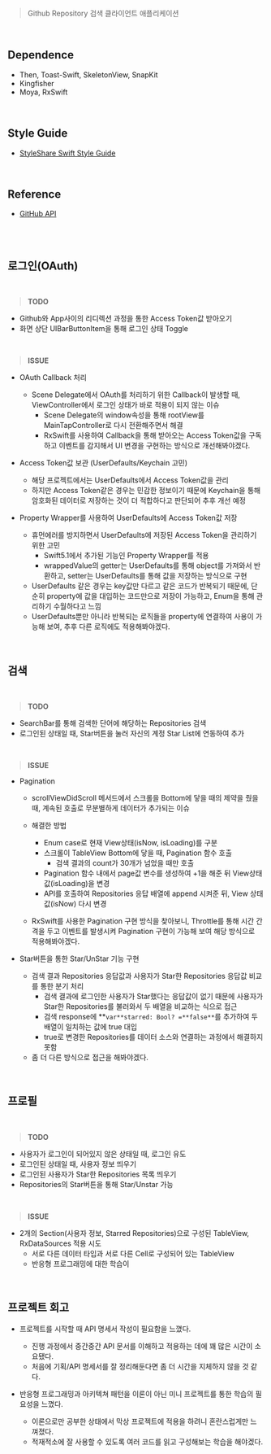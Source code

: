 <br>


> Github Repository 검색 클라이언트 애플리케이션
> 

<br>

## D**ependence**



- Then, Toast-Swift, SkeletonView, SnapKit
- Kingfisher
- Moya, RxSwift

<br>


## ****Style Guide****



- [StyleShare Swift Style Guide](https://github.com/StyleShare/swift-style-guide)

<br>


## ****Reference****


- [GitHub API](https://developer.github.com/v3/)


<br>
<br>


## 로그인(OAuth)



<br>

> **TODO**

- Github와 App사이의 리디렉션 과정을 통한 Access Token값 받아오기
- 화면 상단 UIBarButtonItem을 통해 로그인 상태 Toggle

<br>

> **ISSUE**

- OAuth Callback 처리
    - Scene Delegate에서 OAuth를 처리하기 위한 Callback이 발생할 때, ViewController에서 로그인 상태가 바로 적용이 되지 않는 이슈
        - Scene Delegate의 window속성을 통해 rootView를 MainTapController로 다시 전환해주면서 해결
        - RxSwift를 사용하여 Callback을 통해 받아오는 Access Token값을 구독하고 이벤트를 감지해서 UI 변경을 구현하는 방식으로 개선해봐야겠다.
    
- Access Token값 보관 (UserDefaults/Keychain 고민)
    - 해당 프로젝트에서는 UserDefaults에서 Access Token값을 관리
    - 하지만 Access Token같은 경우는 민감한 정보이기 때문에 Keychain을 통해 암호화된 데이터로 저장하는 것이 더 적합하다고 판단되어 추후 개선 예정
    
- Property Wrapper를 사용하여 UserDefaults에 Access Token값 저장
    - 휴먼에러를 방지하면서 UserDefaults에 저장된 Access Token을 관리하기 위한 고민
        - Swift5.1에서 추가된 기능인 Property Wrapper를 적용
        - wrappedValue의 getter는 UserDefaults를 통해 object를 가져와서 반환하고, setter는 UserDefaults를 통해 값을 저장하는 방식으로 구현
    - UserDefaults 같은 경우는 key값만 다르고 같은 코드가 반복되기 때문에, 단순히 property에 값을 대입하는 코드만으로 저장이 가능하고, Enum을 통해 관리하기 수월하다고 느낌
    - UserDefaults뿐만 아니라 반복되는 로직들을 property에 연결하여 사용이 가능해 보여, 추후 다른 로직에도 적용해봐야겠다.

<br>


## 검색



<br>

> **TODO**

- SearchBar를 통해 검색한 단어에 해당하는 Repositories 검색
- 로그인된 상태일 때, Star버튼을 눌러 자신의 계정 Star List에 연동하여 추가

<br>

> **ISSUE**

- Pagination
    - scrollViewDidScroll 메서드에서 스크롤을 Bottom에 닿을 때의 제약을 줬을 때, 계속된 호출로 무분별하게 데이터가 추가되는 이슈
        
        
    - 해결한 방법
        
        - Enum case로 현재 View상태(isNow, isLoading)를 구분
        - 스크롤이 TableView Bottom에 닿을 때, Pagination 함수 호출
            - 검색 결과의 count가 30개가 넘었을 때만 호출
        - Pagination 함수 내에서 page값 변수를 생성하여 +1을 해준 뒤 View상태 값(isLoading)을 변경
        - API를 호출하여 Repositories 응답 배열에 append 시켜준 뒤, View 상태값(isNow) 다시 변경
    
    - RxSwift를 사용한 Pagination 구현 방식을 찾아보니, Throttle를 통해 시간 간격을 두고 이벤트를 발생시켜 Pagination 구현이 가능해 보여 해당 방식으로 적용해봐야겠다.
    
- Star버튼을 통한 Star/UnStar 기능 구현
    - 검색 결과 Repositories 응답값과 사용자가 Star한 Repositories 응답값 비교를 통한 분기 처리
        - 검색 결과에 로그인한 사용자가 Star했다는 응답값이 없기 때문에 사용자가 Star한 Repositories를 불러와서 두 배열을 비교하는 식으로 접근
        - 검색 response에 **`var**starred: Bool? =**false**`를 추가하여 두 배열이 일치하는 값에 true 대입
        - true로 변경한 Repositories를 데이터 소스와 연결하는 과정에서 해결하지 못함
    - 좀 더 다른 방식으로 접근을 해봐야겠다.

<br>

## 프로필



<br>

> **TODO**

- 사용자가 로그인이 되어있지 않은 상태일 때, 로그인 유도
- 로그인된 상태일 때, 사용자 정보 띄우기
- 로그인된 사용자가 Star한 Repositories 목록 띄우기
- Repositories의 Star버튼을 통해 Star/Unstar 가능

<br>

> **ISSUE**

- 2개의 Section(사용자 정보, Starred Repositories)으로 구성된 TableView, RxDataSources 적용 시도
    - 서로 다른 데이터 타입과 서로 다른 Cell로 구성되어 있는 TableView
    - 반응형 프로그래밍에 대한 학습이

<br>

## 프로젝트 회고



- 프로젝트를 시작할 때 API 명세서 작성이 필요함을 느꼈다.
    - 진행 과정에서 중간중간 API 문서를 이해하고 적용하는 데에 꽤 많은 시간이 소요됐다.
    - 처음에 기획/API 명세서를 잘 정리해둔다면 좀 더 시간을 지체하지 않을 것 같다.

- 반응형 프로그래밍과 아키텍쳐 패턴을 이론이 아닌 미니 프로젝트를 통한 학습의 필요성을 느꼈다.
    - 이론으로만 공부한 상태에서 막상 프로젝트에 적용을 하려니 혼란스럽게만 느껴졌다.
    - 적재적소에 잘 사용할 수 있도록 여러 코드를 읽고 구성해보는 학습을 해야겠다.

<br>
<br>
